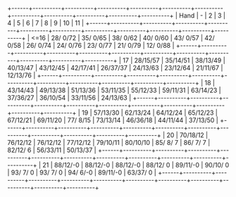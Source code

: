 +------+----------+----------+----------+----------+----------+----------+----------+----------+----------+----------+----------+
| Hand |    -     |    2     |    3     |    4     |    5     |    6     |    7     |    8     |    9     |    10    |    11    |
+------+----------+----------+----------+----------+----------+----------+----------+----------+----------+----------+----------+
| <=16 | 28/ 0/72 | 35/ 0/65 | 38/ 0/62 | 40/ 0/60 | 43/ 0/57 | 42/ 0/58 | 26/ 0/74 | 24/ 0/76 | 23/ 0/77 | 21/ 0/79 | 12/ 0/88 |
+------+----------+----------+----------+----------+----------+----------+----------+----------+----------+----------+----------+
|  17  | 28/15/57 | 35/14/51 | 38/13/49 | 40/13/47 | 43/12/45 | 42/17/41 | 26/37/37 | 24/13/63 | 23/12/64 | 21/11/67 | 12/13/76 |
+------+----------+----------+----------+----------+----------+----------+----------+----------+----------+----------+----------+
|  18  | 43/14/43 | 49/13/38 | 51/13/36 | 53/11/35 | 55/12/33 | 59/11/31 | 63/14/23 | 37/36/27 | 36/10/54 | 33/11/56 | 24/13/63 |
+------+----------+----------+----------+----------+----------+----------+----------+----------+----------+----------+----------+
|  19  | 57/13/30 | 62/13/24 | 64/12/24 | 65/12/23 | 67/12/21 | 69/11/20 | 77/ 8/15 | 73/13/14 | 46/36/18 | 44/11/44 | 37/13/50 |
+------+----------+----------+----------+----------+----------+----------+----------+----------+----------+----------+----------+
|  20  | 70/18/12 | 76/12/12 | 76/12/12 | 77/12/12 | 79/10/11 | 80/10/10 | 85/ 8/ 7 | 86/ 7/ 7 | 82/12/ 6 | 56/33/11 | 50/13/37 |
+------+----------+----------+----------+----------+----------+----------+----------+----------+----------+----------+----------+
|  21  | 88/12/-0 | 88/12/-0 | 88/12/-0 | 88/12/ 0 | 89/11/-0 | 90/10/ 0 | 93/ 7/ 0 | 93/ 7/ 0 | 94/ 6/-0 | 89/11/-0 | 63/37/ 0 |
+------+----------+----------+----------+----------+----------+----------+----------+----------+----------+----------+----------+
